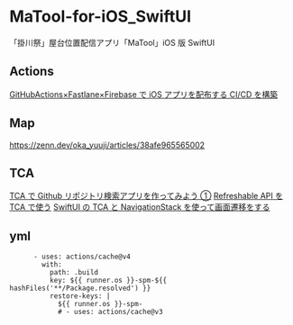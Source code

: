 # MaTool-for-iOS_SwiftUI

「掛川祭」屋台位置配信アプリ「MaTool」iOS 版 SwiftUI

## Actions

[GitHubActions×Fastlane×Firebase で iOS アプリを配布する CI/CD を構築](https://note.com/resan0725/n/nc84186fa841c)

## Map

https://zenn.dev/oka_yuuji/articles/38afe965565002

## TCA

[TCA で Github リポジトリ検索アプリを作ってみよう ①](https://qiita.com/takehilo/items/814319d4666fef402a41)
[Refreshable API を TCA で使う](https://www.docswell.com/s/kalupas226/KEER8K-2021-11-13-123255#p30)
[SwiftUI の TCA と NavigationStack を使って画面遷移をする](https://qiita.com/YOSUKE8080/items/356386878f67b7ac3b73)

## yml

```
      - uses: actions/cache@v4
        with:
          path: .build
          key: ${{ runner.os }}-spm-${{ hashFiles('**/Package.resolved') }}
          restore-keys: |
            ${{ runner.os }}-spm-
            # - uses: actions/cache@v3
```
